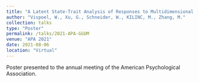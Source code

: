 ```yaml
---
title: "A Latent State-Trait Analysis of Responses to Multidimensional Self-Concept Inventories"
author: "Vispoel, W., Xu, G., Schneider, W., KILINC, M., Zhang, M."
collection: talks
type: "Poster"
permalink: /talks/2021-APA-GGUM
venue: "APA 2021"
date: 2021-08-06
location: "Virtual"
---
```



Poster presented to the annual meeting of the American Psychological Association.
